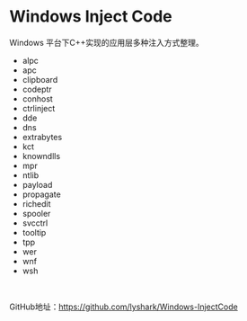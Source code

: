 # Windows Inject Code

Windows 平台下C++实现的应用层多种注入方式整理。

 - alpc
 - apc
 - clipboard
 - codeptr
 - conhost
 - ctrlinject
 - dde
 - dns
 - extrabytes
 - kct
 - knowndlls
 - mpr
 - ntlib
 - payload
 - propagate
 - richedit
 - spooler
 - svcctrl
 - tooltip
 - tpp
 - wer
 - wnf
 - wsh

<br>

GitHub地址：https://github.com/lyshark/Windows-InjectCode
